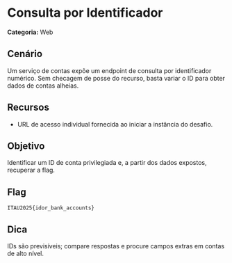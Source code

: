 # Consulta por Identificador

**Categoria:** Web

## Cenário
Um serviço de contas expõe um endpoint de consulta por identificador numérico. Sem checagem de posse do recurso, basta variar o ID para obter dados de contas alheias.

## Recursos
- URL de acesso individual fornecida ao iniciar a instância do desafio.

## Objetivo
Identificar um ID de conta privilegiada e, a partir dos dados expostos, recuperar a flag.

## Flag
`ITAU2025{idor_bank_accounts}`

## Dica
IDs são previsíveis; compare respostas e procure campos extras em contas de alto nível.
